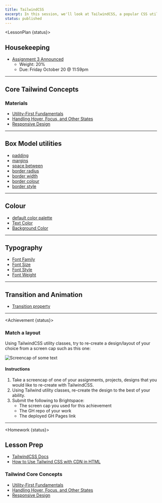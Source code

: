 ```yaml
---
title: TailwindCSS
excerpt: In this session, we'll look at TailwindCSS, a popular CSS utility library.
status: published
---
```


<script>
	import Homework from "$lib/components/Homework.svelte";
	import LessonPlan from "$lib/components/LessonPlan.svelte";
	import Achievement from "$lib/components/Achievement.svelte";
</script>

<LessonPlan {status}>

<h2>Housekeeping</h2>

- [Assignment 3 Announced](/courses/cpnt-201/assessments/assignment-3)
	- Weight: 20%
	- Due: Friday October 20 @ 11:59pm

---

<h2>Core Tailwind Concepts</h2>

### Materials
- [Utility-First Fundamentals](https://tailwindcss.com/docs/utility-first)
- [Handling Hover, Focus, and Other States](https://tailwindcss.com/docs/hover-focus-and-other-states)
- [Responsive Design](https://tailwindcss.com/docs/responsive-design)

---

<h2>Box Model utilities</h2>

- [padding](https://tailwindcss.com/docs/padding)
- [margins](https://tailwindcss.com/docs/margin)
- [space between](https://tailwindcss.com/docs/space)
- [border radius](https://tailwindcss.com/docs/border-radius)
- [border width](https://tailwindcss.com/docs/border-width)
- [border colour](https://tailwindcss.com/docs/border-color)
- [border style](https://tailwindcss.com/docs/border-style)

---

<h2>Colour</h2>

- [default color palette](https://tailwindcss.com/docs/customizing-colors)
- [Text Color](https://tailwindcss.com/docs/text-color)
- [Background Color](https://tailwindcss.com/docs/background-color)

---

<h2>Typography</h2>

- [Font Family](https://tailwindcss.com/docs/font-family)
- [Font Size](https://tailwindcss.com/docs/font-size)
- [Font Style](https://tailwindcss.com/docs/font-style)
- [Font Weight](https://tailwindcss.com/docs/font-weight)

---

<h2>Transition and Animation</h2>

- [Transition property](https://tailwindcss.com/docs/transition-property)

</LessonPlan>

---

<Achievement {status}>

### Match a layout
Using TailwindCSS utility classes, try to re-create a design/layout of your choice from a screen cap such as this one:

![Screencap of some text](/images/lessons/201-ach-6.png)

#### Instructions
1. Take a screencap of one of your assignments, projects, designs that you would like to re-create with TailwindCSS.
2. Using Tailwind utility classes, re-create the design to the best of your ability.
3. Submit the following to Brightspace:
	- The screen cap you used for this achievement
	- The GH repo of your work
	- The deployed GH Pages link

</Achievement>

---

<Homework {status}>

<h2>Lesson Prep</h2>

- [TailwindCSS Docs](https://tailwindcss.com/docs/installation)
- [How to Use Tailwind CSS with CDN in HTML](https://kopi.dev/tailwind-css-with-cdn-html/)

### Tailwind Core Concepts
- [Utility-First Fundamentals](https://tailwindcss.com/docs/utility-first)
- [Handling Hover, Focus, and Other States](https://tailwindcss.com/docs/hover-focus-and-other-states)
- [Responsive Design](https://tailwindcss.com/docs/responsive-design)

</Homework>